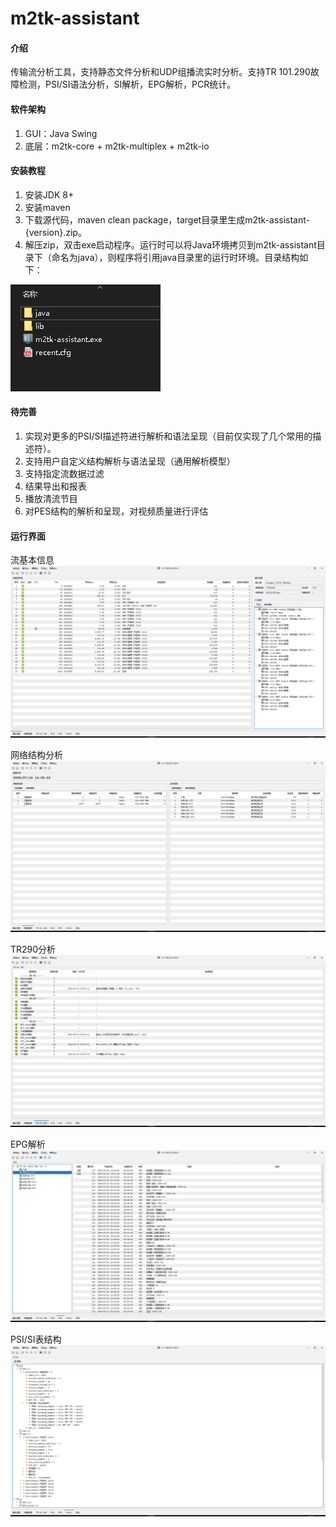# m2tk-assistant

#### 介绍
传输流分析工具，支持静态文件分析和UDP组播流实时分析。支持TR 101.290故障检测，PSI/SI语法分析，SI解析，EPG解析，PCR统计。

#### 软件架构
1.  GUI：Java Swing
2.  底层：m2tk-core + m2tk-multiplex + m2tk-io


#### 安装教程

1.  安装JDK 8+
2.  安装maven
3.  下载源代码，maven clean package，target目录里生成m2tk-assistant-{version}.zip。
4.  解压zip，双击exe启动程序。运行时可以将Java环境拷贝到m2tk-assistant目录下（命名为java），则程序将引用java目录里的运行时环境。目录结构如下：

![目录结构](6.png)


#### 待完善

1.  实现对更多的PSI/SI描述符进行解析和语法呈现（目前仅实现了几个常用的描述符）。
2.  支持用户自定义结构解析与语法呈现（通用解析模型）
3.  支持指定流数据过滤
4.  结果导出和报表
5.  播放清流节目
6.  对PES结构的解析和呈现，对视频质量进行评估


#### 运行界面

流基本信息
![流基本信息](screenshots1.png)

网络结构分析
![SI信息（网络结构分析）](screenshots2.png)

TR290分析
![TR290分析](screenshots3.png)

EPG解析
![EPG信息](screenshots4.png)

PSI/SI表结构
![PSI/SI表结构](screenshots5.png)
